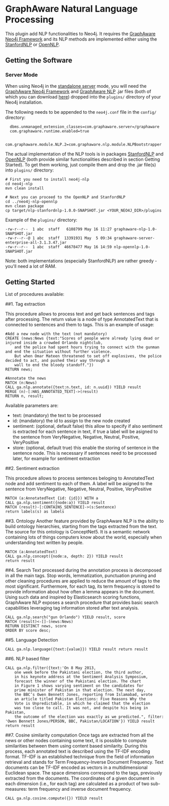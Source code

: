 GraphAware Natural Language Processing
=========================================================

This plugin add NLP functionalities to Neo4j. It requires the <a href="https://github.com/graphaware/neo4j-framework" target="_blank">GraphAware Neo4j Framework</a> and its NLP methods are implemented either using the <a href="https://github.com/graphaware/neo4j-nlp-stanfordnlp" target="_blank">StanfordNLP</a> or <a href="https://github.com/graphaware/neo4j-nlp-opennlp" target="_blank">OpenNLP</a>.

Getting the Software
-------------------------
### Server Mode
When using Neo4j in the <a href="http://docs.neo4j.org/chunked/stable/server-installation.html" target="_blank">standalone server</a> mode, you will need the <a href="https://github.com/graphaware/neo4j-framework" target="_blank">GraphAware Neo4j Framework</a> and <a href="https://github.com/graphaware/neo4j-nlp" target="_blank">GraphAware NLP</a> .jar files (both of which you can download <a href="https://products.graphaware.com">here</a>) dropped into the `plugins/` directory of your Neo4j installation. 

The following needs to be appended to the `neo4j.conf` file in the `config/` directory:

```
  dbms.unmanaged_extension_classes=com.graphaware.server=/graphaware
  com.graphaware.runtime.enabled=true

  com.graphaware.module.NLP.2=com.graphaware.nlp.module.NLPBootstrapper
```

The actual implementation of the NLP tools is in packages <a href="https://github.com/graphaware/neo4j-nlp-stanfordnlp" target="_blank">StanfordNLP</a> and <a href="https://github.com/graphaware/neo4j-nlp-opennlp" target="_blank">OpenNLP</a> (both provide similar functionalities described in section Getting Started). To get them working, just compile them and drop the .jar file(s) into `plugins/` directory:

```
# First you need to install neo4j-nlp
cd neo4j-nlp
mvn clean install

# Next you can proceed to the OpenNLP and StanfordNLP
cd ../neo4j-nlp-opennlp
mvn clean package
cp target/nlp-stanfordnlp-1.0.0-SNAPSHOT.jar <YOUR_NEO4J_DIR>/plugins
```

Example of the `plugins/` directory:
```
-rw-r--r--  1 abc  staff   6108799 May 16 11:27 graphaware-nlp-1.0-SNAPSHOT.jar
-rw-r--r--@ 1 abc  staff  13391931 May  5 09:34 graphaware-server-enterprise-all-3.1.3.47.jar
-rw-r--r--  1 abc  staff  46678477 May 16 14:59 nlp-opennlp-1.0-SNAPSHOT.jar
```

Note: both implementations (especially StanfordNLP) are rather greedy - you'll need a lot of RAM.

Getting Started
--------------------

List of procedures available:

##1. Tag extraction 

This procedure allows to process text and get back sentences and tags after processing. The return value is a node of type AnnotatedText that is connected to sentences and them to tags.
This is an example of usage:

```
#Add a new node with the text (not mandatory)
CREATE (news:News {text:"Scores of people were already lying dead or injured inside a crowded Orlando nightclub,
    and the police had spent hours trying to connect with the gunman and end the situation without further violence.
    But when Omar Mateen threatened to set off explosives, the police decided to act, and pushed their way through a
    wall to end the bloody standoff."}) 
RETURN news;

#Annotate the news
MATCH (n:News)
CALL ga.nlp.annotate({text:n.text, id: n.uuid}) YIELD result
MERGE (n)-[:HAS_ANNOTATED_TEXT]->(result)
RETURN n, result;
```

Available parameters are:

* text: (mandatory) the text to be processed
* id: (mandatory) the id to assign to the new node created
* sentiment: (optional, default false) this allow to specify if also sentiment is extracted for each sentence in text, if true a label will be asigned to the sentence from VeryNegative, Negative, Neutral, Positive, VeryPositive
* store: (optional, default true) this enable the storing of sentence in the sentence node. This is necessary if sentences need to be processed later, for example for sentiment extraction

##2. Sentiment extraction

This procedure allows to process sentences beloging to AnnotatedText node and add sentiment to each of them. A label will be asigned to the sentence from VeryNegative, Negative, Neutral, Positive, VeryPositive

```
MATCH (a:AnnotatedText {id: {id}}) WITH a 
CALL ga.nlp.sentiment({node:a}) YIELD result 
MATCH (result)-[:CONTAINS_SENTENCE]->(s:Sentence) 
return labels(s) as labels
```

##3. Ontology
Another feature provided by GraphAware NLP is the ability to build ontology hierarchies, starting from the tags extracted from the text. 
The source for this ontology is ConceptNet5. It is a semantic network containing lots of things computers know about the world, 
especially when understanding text written by people.

```
MATCH (a:AnnotatedText)
CALL ga.nlp.concept({node:a, depth: 2}) YIELD result
return result
```

##4. Search
Text processed during the annotation process is decomposed in all the main tags. Stop words, lemmatization, punctuation pruning and other cleaning procedures are applied to reduce the amount of tags to the most significant. 
Furthermore, for each tag, its term frequency is stored to provide information about how often a lemma appears in the document. 
Using such data and inspired by Elasticsearch scoring functions, GraphAware NLP exposes a search procedure that provides basic search capabilities leveraging tag information stored after text analysis.

```
CALL ga.nlp.search("gun Orlando") YIELD result, score
MATCH (result)<-[]-(news:News)
RETURN DISTINCT news, score
ORDER BY score desc;
```

##5. Language Detection

```
CALL ga.nlp.language({text:{value}}) YIELD result return result
```

##6. NLP based filter

```
CALL ga.nlp.filter({text:'On 8 May 2013,
    one week before the Pakistani election, the third author,
    in his keynote address at the Sentiment Analysis Symposium, 
    forecast the winner of the Pakistani election. The chart
    in Figure 1 shows varying sentiment on the candidates for 
    prime minister of Pakistan in that election. The next day, 
    the BBC’s Owen Bennett Jones, reporting from Islamabad, wrote 
    an article titled Pakistan Elections: Five Reasons Why the 
    Vote is Unpredictable, in which he claimed that the election 
    was too close to call. It was not, and despite his being in Pakistan, 
    the outcome of the election was exactly as we predicted.", filter: 'Owen Bennett Jones/PERSON, BBC, Pakistan/LOCATION'}) YIELD result 
return result
```

##7. Cosine similarity computation
Once tags are extracted from all the news or other nodes containing some text, it is possible to compute similarities between them using content based similarity. 
During this process, each annotated text is described using the TF-IDF encoding format. TF-IDF is an established technique from the field of information retrieval and stands for Term Frequency-Inverse Document Frequency. 
Text documents can be TF-IDF encoded as vectors in a multidimensional Euclidean space. The space dimensions correspond to the tags, previously extracted from the documents. The coordinates of a given document in each dimension (i.e., for each tag) are calculated as a product of two sub-measures: term frequency and inverse document frequency.

```
CALL ga.nlp.cosine.compute({}) YIELD result
```

